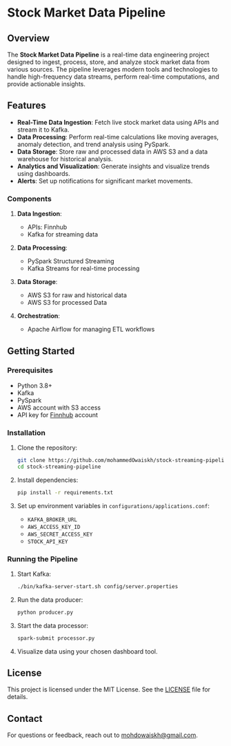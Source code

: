 # Stock Market Data Pipeline

## Overview
The **Stock Market Data Pipeline** is a real-time data engineering project designed to ingest, process, store, and analyze stock market data from various sources. The pipeline leverages modern tools and technologies to handle high-frequency data streams, perform real-time computations, and provide actionable insights.

## Features
- **Real-Time Data Ingestion**: Fetch live stock market data using APIs and stream it to Kafka.
- **Data Processing**: Perform real-time calculations like moving averages, anomaly detection, and trend analysis using PySpark.
- **Data Storage**: Store raw and processed data in AWS S3 and a data warehouse for historical analysis.
- **Analytics and Visualization**: Generate insights and visualize trends using dashboards.
- **Alerts**: Set up notifications for significant market movements.

### Components
1. **Data Ingestion**:
   - APIs: Finnhub
   - Kafka for streaming data

2. **Data Processing**:
   - PySpark Structured Streaming
   - Kafka Streams for real-time processing

3. **Data Storage**:
   - AWS S3 for raw and historical data
   - AWS S3 for processed Data

4. **Orchestration**:
   - Apache Airflow for managing ETL workflows

## Getting Started

### Prerequisites
- Python 3.8+
- Kafka
- PySpark
- AWS account with S3 access
- API key for [Finnhub](https://finnhub.io/) account

### Installation
1. Clone the repository:
   ```bash
   git clone https://github.com/mohammedOwaiskh/stock-streaming-pipeline.git
   cd stock-streaming-pipeline
   ```

2. Install dependencies:
   ```bash
   pip install -r requirements.txt
   ```

3. Set up environment variables in `configurations/applications.conf`:
   - `KAFKA_BROKER_URL`
   - `AWS_ACCESS_KEY_ID`
   - `AWS_SECRET_ACCESS_KEY`
   - `STOCK_API_KEY`

### Running the Pipeline

1. Start Kafka:
   ```bash
   ./bin/kafka-server-start.sh config/server.properties
   ```

2. Run the data producer:
   ```bash
   python producer.py
   ```

3. Start the data processor:
   ```bash
   spark-submit processor.py
   ```

4. Visualize data using your chosen dashboard tool.

## License
This project is licensed under the MIT License. See the [LICENSE](LICENSE) file for details.

## Contact
For questions or feedback, reach out to mohdowaiskh@gmail.com.

